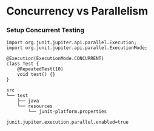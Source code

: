 # Concurrency vs Parallelism

### Setup Concurrent Testing

```
import org.junit.jupiter.api.parallel.Execution;
import org.junit.jupiter.api.parallel.ExecutionMode;

@Execution(ExecutionMode.CONCURRENT)
class Test {
    @RepeatedTest(10)
    void test() {}
}

src
└── test
    ├── java
    └── resources
        └── junit-platform.properties

junit.jupiter.execution.parallel.enabled=true
```
